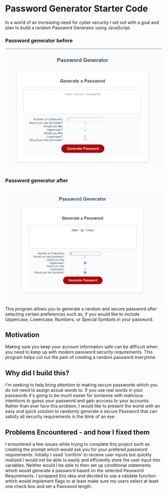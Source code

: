 # Password Generator Starter Code

In a world of an increasing need for cyber security I set out with a goal and plan to build a random Password Generator using JavaScript. 

### Password generator before
![Alt text](assets\password-gen.PNG)

### Password generator after
![Alt text](assets\password-gen-working.png)

This program allows you to generate a random and secure password after selecting certain preferences such as, if you would like to include Uppercase, Lowercase, Numbers, or Special Symbols in your password.

## Motivation

Making sure you keep your account information safe can be difficult when you need to keep up with modern password security requirements. This program helps cut out the pain of creating a random password everytime.

## Why did I build this?

I'm seeking to help bring attention to making secure passwords which you do not need to assign actual words to. If you use real words in your passwords it's going to be much easier for someone with malicious intentions to guess your password and gain acccess to your accounts. Rather than ever face this problem, I would like to present the world with an easy and quick solution to randomly generate a secure Password that can satisfy all security requirements in the blink of an eye.

## Problems Encountered - and how I fixed them

I enountered a few issues while trying to complete this project such as creating the prompt which would ask you for your prefered password requirements. Initially I used 'confirm' to recieve user inputs but quickly realized I would not be able to easily and efficiently store the user input into variables. Neither would I be able to then set up conditional statements which would generate a password based on the selected Password Requirements. I scrapped this idea and decided to use a validate function which would implement flags to at least make sure my users select at least one check box and set a Password length.
